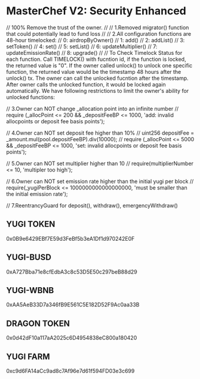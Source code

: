 # MasterChef V2: Security Enhanced 

// 100% Remove the trust of the owner.
//
// 1.Removed migrator() function that could potentially lead to fund loss
//
// 2.All configuration functions are 48-hour timelocked:
//    0: airdropByOwner()
//    1: add()
//    2: addList()
//    3: setToken()
//    4: set()
//    5: setList()
//    6: updateMultiplier()
//    7: updateEmissionRate()
//    8: upgrade()
//
// To Check Timelock Status for each function. Call TIMELOCK() with fucntion id, if the function is locked, the returned value is "0". If the owner called unlock() to unlock one specific function, the returned value would be the timestamp 48 hours after the unlock() tx. The owner can call the unlocked fucntion after the timestamp. After owner calls the unlocked function, it would be locked again automatically. We have following restrictions to limit the owner's ability for unlocked functions:

// 3.Owner can NOT change _allocation point into an infinite number
// require (_allocPoint <= 200 && _depositFeeBP <= 1000, 'add: invalid allocpoints or deposit fee basis points');

// 4.Owner can NOT set deposit fee higher than 10%
// uint256 depositFee = _amount.mul(pool.depositFeeBP).div(10000);
// require (_allocPoint <= 5000 && _depositFeeBP <= 1000, 'set: invalid allocpoints or deposit fee basis points');

// 5.Owner can NOT set multiplier higher than 10
// require(multiplierNumber <= 10, 'multipler too high');

// 6.Owner can NOT set emission rate higher than the initial yugi per block
// require(_yugiPerBlock <= 1000000000000000000, 'must be smaller than the initial emission rate');

// 7.ReentrancyGuard for deposit(), withdraw(), emergencyWithdraw()


## YUGI TOKEN
0x0B9e6429EBf7E59d3FeBf5b3eA1Df1d970242E0F
## YUGI-BUSD
0xA727Bba71e8cfEdbA3c8c53D5E50c297beB88d29
## YUGI-WBNB
0xAA5AeB33D7a346fB9E561C5E182D52F9Ac0aa33B

## DRAGON TOKEN
0x0d42dF10a117aA2025c6D4954838eC800a180420
## YUGI FARM
0xc9d6FA14aCc9ad8c7Af96e7d61f594FD03e3c699
